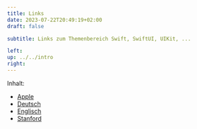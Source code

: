 ```yaml
---
title: Links 
date: 2023-07-22T20:49:19+02:00
draft: false

subtitle: Links zum Themenbereich Swift, SwiftUI, UIKit, ...

left: 
up: ../../intro
right: 
---
```


Inhalt: 
* [Apple](../apple) 
* [Deutsch](../german) 
* [Englisch](../english) 
* [Stanford](../stanford) 

<br>